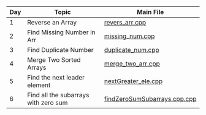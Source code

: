 | Day | Topic            | Main File                                                                 |
|-----|------------------|---------------------------------------------------------------------------|
| 1   | Reverse an Array | [revers_arr.cpp](./Day%201/revers_arr.cpp) |
| 2   | Find Missing Number in Arr | [missing_num.cpp](Day%202/missing_num.cpp) |
| 3   | Find Duplicate Number | [duplicate_num.cpp](Day%203/duplicate_num.cpp) |
| 4  | Merge Two Sorted Arrays| [merge_two_arr.cpp](Day%204/merge_two_arr.cpp) |
| 5 |Find the next leader element| [nextGreater_ele.cpp](Day%205/nextGreater_ele.cpp)|
| 6 |Find all the subarrays with zero sum | [findZeroSumSubarrays.cpp.cpp](Day%206/findZeroSumSubarrays.cpp)|
